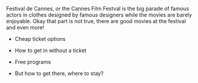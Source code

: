 Festival de Cannes, or the Cannes Film Festval is the big parade of famous actors in clothes designed by famous designers while the movies are barely enjoyable. Okay that part is not true, there are good movies at the festival and even more!

- Cheap ticket options

- How to get in without a ticket

- Free programs

- But how to get there, where to stay?


